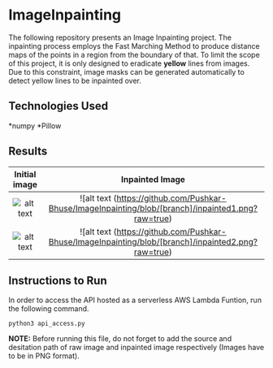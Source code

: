 # ImageInpainting
The following repository presents an Image Inpainting project. The inpainting process employs the Fast Marching Method to produce distance maps of the points in a region from the boundary of that. To limit the scope of this project, it is only designed to eradicate **yellow** lines from images. Due to this constraint, image masks can be generated automatically to detect yellow lines to be inpainted over.

## Technologies Used
*numpy
*Pillow

## Results

| Initial image               | Inpainted Image               | 
| :-------------------------: | :---------------------------: | 
| ![alt text](https://github.com/Pushkar-Bhuse/ImageInpainting/blob/master/raw_image1.png?raw=true) | ![alt text (https://github.com/Pushkar-Bhuse/ImageInpainting/blob/[branch]/inpainted1.png?raw=true) | 
| ![alt text](https://github.com/Pushkar-Bhuse/ImageInpainting/blob/master/raw_image2.png?raw=true) | ![alt text (https://github.com/Pushkar-Bhuse/ImageInpainting/blob/[branch]/inpainted2.png?raw=true) | 

## Instructions to Run
In order to access the API hosted as a serverless AWS Lambda Funtion, run the following command.
```
python3 api_access.py
```
**NOTE:** Before running this file, do not forget to add the source and desitation path of raw image and inpainted image respectively (Images have to be in PNG format).
